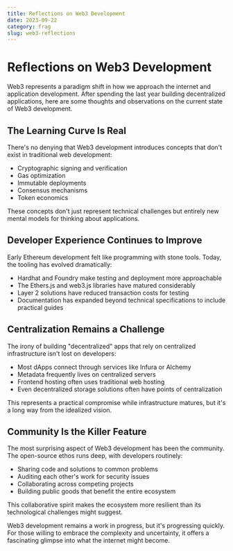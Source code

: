 ```yaml
---
title: Reflections on Web3 Development
date: 2023-09-22
category: frag
slug: web3-reflections
---
```


# Reflections on Web3 Development

Web3 represents a paradigm shift in how we approach the internet and application development. After spending the last year building decentralized applications, here are some thoughts and observations on the current state of Web3 development.

## The Learning Curve Is Real

There's no denying that Web3 development introduces concepts that don't exist in traditional web development:

- Cryptographic signing and verification
- Gas optimization
- Immutable deployments
- Consensus mechanisms
- Token economics

These concepts don't just represent technical challenges but entirely new mental models for thinking about applications.

## Developer Experience Continues to Improve

Early Ethereum development felt like programming with stone tools. Today, the tooling has evolved dramatically:

- Hardhat and Foundry make testing and deployment more approachable
- The Ethers.js and web3.js libraries have matured considerably
- Layer 2 solutions have reduced transaction costs for testing
- Documentation has expanded beyond technical specifications to include practical guides

## Centralization Remains a Challenge

The irony of building "decentralized" apps that rely on centralized infrastructure isn't lost on developers:

- Most dApps connect through services like Infura or Alchemy
- Metadata frequently lives on centralized servers
- Frontend hosting often uses traditional web hosting
- Even decentralized storage solutions often have points of centralization

This represents a practical compromise while infrastructure matures, but it's a long way from the idealized vision.

## Community Is the Killer Feature

The most surprising aspect of Web3 development has been the community. The open-source ethos runs deep, with developers routinely:

- Sharing code and solutions to common problems
- Auditing each other's work for security issues
- Collaborating across competing projects
- Building public goods that benefit the entire ecosystem

This collaborative spirit makes the ecosystem more resilient than its technological challenges might suggest.

Web3 development remains a work in progress, but it's progressing quickly. For those willing to embrace the complexity and uncertainty, it offers a fascinating glimpse into what the internet might become.
